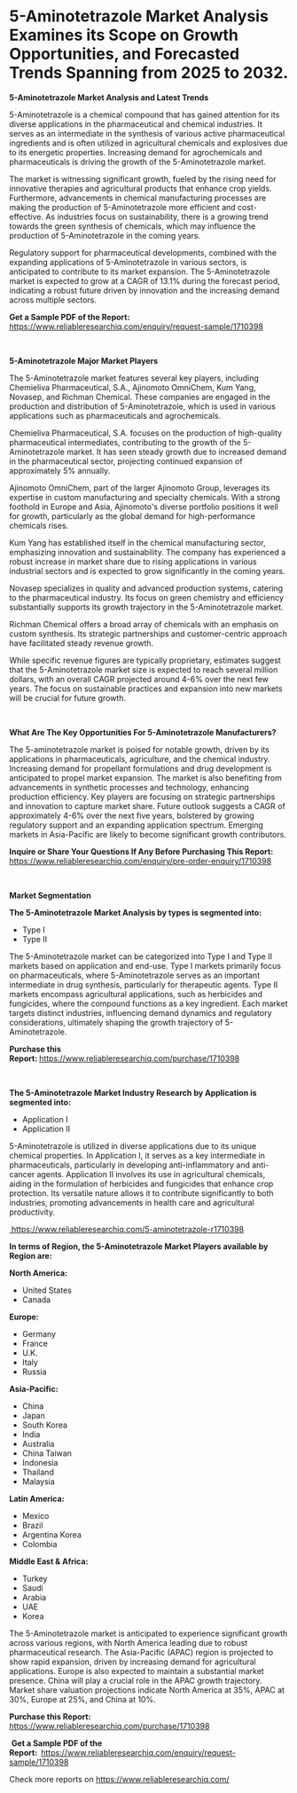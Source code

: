 <p><h1>5-Aminotetrazole Market Analysis Examines its Scope on Growth Opportunities, and Forecasted Trends Spanning from 2025 to 2032.</h1></p><p><strong>5-Aminotetrazole Market Analysis and Latest Trends</strong></p>
<p><p>5-Aminotetrazole is a chemical compound that has gained attention for its diverse applications in the pharmaceutical and chemical industries. It serves as an intermediate in the synthesis of various active pharmaceutical ingredients and is often utilized in agricultural chemicals and explosives due to its energetic properties. Increasing demand for agrochemicals and pharmaceuticals is driving the growth of the 5-Aminotetrazole market.</p><p>The market is witnessing significant growth, fueled by the rising need for innovative therapies and agricultural products that enhance crop yields. Furthermore, advancements in chemical manufacturing processes are making the production of 5-Aminotetrazole more efficient and cost-effective. As industries focus on sustainability, there is a growing trend towards the green synthesis of chemicals, which may influence the production of 5-Aminotetrazole in the coming years.</p><p>Regulatory support for pharmaceutical developments, combined with the expanding applications of 5-Aminotetrazole in various sectors, is anticipated to contribute to its market expansion. The 5-Aminotetrazole market is expected to grow at a CAGR of 13.1% during the forecast period, indicating a robust future driven by innovation and the increasing demand across multiple sectors.</p></p>
<p><strong>Get a Sample PDF of the Report:&nbsp;</strong> <a href="https://www.reliableresearchiq.com/enquiry/request-sample/1710398?utm_campaign=1834&utm_medium=2&utm_source=Github&utm_content=ia&utm_term=10012025&utm_id=5-aminotetrazole">https://www.reliableresearchiq.com/enquiry/request-sample/1710398</a></p>
<p>&nbsp;</p>
<p><strong>5-Aminotetrazole Major Market Players</strong></p>
<p><p>The 5-Aminotetrazole market features several key players, including Chemieliva Pharmaceutical, S.A., Ajinomoto OmniChem, Kum Yang, Novasep, and Richman Chemical. These companies are engaged in the production and distribution of 5-Aminotetrazole, which is used in various applications such as pharmaceuticals and agrochemicals.</p><p>Chemieliva Pharmaceutical, S.A. focuses on the production of high-quality pharmaceutical intermediates, contributing to the growth of the 5-Aminotetrazole market. It has seen steady growth due to increased demand in the pharmaceutical sector, projecting continued expansion of approximately 5% annually.</p><p>Ajinomoto OmniChem, part of the larger Ajinomoto Group, leverages its expertise in custom manufacturing and specialty chemicals. With a strong foothold in Europe and Asia, Ajinomoto's diverse portfolio positions it well for growth, particularly as the global demand for high-performance chemicals rises.</p><p>Kum Yang has established itself in the chemical manufacturing sector, emphasizing innovation and sustainability. The company has experienced a robust increase in market share due to rising applications in various industrial sectors and is expected to grow significantly in the coming years.</p><p>Novasep specializes in quality and advanced production systems, catering to the pharmaceutical industry. Its focus on green chemistry and efficiency substantially supports its growth trajectory in the 5-Aminotetrazole market.</p><p>Richman Chemical offers a broad array of chemicals with an emphasis on custom synthesis. Its strategic partnerships and customer-centric approach have facilitated steady revenue growth.</p><p>While specific revenue figures are typically proprietary, estimates suggest that the 5-Aminotetrazole market size is expected to reach several million dollars, with an overall CAGR projected around 4-6% over the next few years. The focus on sustainable practices and expansion into new markets will be crucial for future growth.</p></p>
<p>&nbsp;</p>
<p><strong>What Are The Key Opportunities For 5-Aminotetrazole Manufacturers?</strong></p>
<p><p>The 5-aminotetrazole market is poised for notable growth, driven by its applications in pharmaceuticals, agriculture, and the chemical industry. Increasing demand for propellant formulations and drug development is anticipated to propel market expansion. The market is also benefiting from advancements in synthetic processes and technology, enhancing production efficiency. Key players are focusing on strategic partnerships and innovation to capture market share. Future outlook suggests a CAGR of approximately 4-6% over the next five years, bolstered by growing regulatory support and an expanding application spectrum. Emerging markets in Asia-Pacific are likely to become significant growth contributors.</p></p>
<p><strong>Inquire or Share Your Questions If Any Before Purchasing This Report:</strong> <a href="https://www.reliableresearchiq.com/enquiry/pre-order-enquiry/1710398?utm_campaign=1834&utm_medium=2&utm_source=Github&utm_content=ia&utm_term=10012025&utm_id=5-aminotetrazole">https://www.reliableresearchiq.com/enquiry/pre-order-enquiry/1710398</a></p>
<p>&nbsp;</p>
<p><strong>Market Segmentation</strong></p>
<p><strong>The 5-Aminotetrazole Market Analysis by types is segmented into:</strong></p>
<p><ul><li>Type I</li><li>Type II</li></ul></p>
<p><p>The 5-Aminotetrazole market can be categorized into Type I and Type II markets based on application and end-use. Type I markets primarily focus on pharmaceuticals, where 5-Aminotetrazole serves as an important intermediate in drug synthesis, particularly for therapeutic agents. Type II markets encompass agricultural applications, such as herbicides and fungicides, where the compound functions as a key ingredient. Each market targets distinct industries, influencing demand dynamics and regulatory considerations, ultimately shaping the growth trajectory of 5-Aminotetrazole.</p></p>
<p><strong>Purchase this Report:&nbsp;</strong><a href="https://www.reliableresearchiq.com/purchase/1710398?utm_campaign=1834&utm_medium=2&utm_source=Github&utm_content=ia&utm_term=10012025&utm_id=5-aminotetrazole">https://www.reliableresearchiq.com/purchase/1710398</a></p>
<p>&nbsp;</p>
<p><strong>The 5-Aminotetrazole Market Industry Research by Application is segmented into:</strong></p>
<p><ul><li>Application I</li><li>Application II</li></ul></p>
<p><p>5-Aminotetrazole is utilized in diverse applications due to its unique chemical properties. In Application I, it serves as a key intermediate in pharmaceuticals, particularly in developing anti-inflammatory and anti-cancer agents. Application II involves its use in agricultural chemicals, aiding in the formulation of herbicides and fungicides that enhance crop protection. Its versatile nature allows it to contribute significantly to both industries, promoting advancements in health care and agricultural productivity.</p></p>
<p><a href="https://www.reliableresearchiq.com/5-aminotetrazole-r1710398?utm_campaign=1834&utm_medium=2&utm_source=Github&utm_content=ia&utm_term=10012025&utm_id=5-aminotetrazole">&nbsp;https://www.reliableresearchiq.com/5-aminotetrazole-r1710398</a></p>
<p><strong>In terms of Region, the 5-Aminotetrazole Market Players available by Region are:</strong></p>
<p>
    <p> <strong> North America: </strong>
        <ul>
            <li>United States</li>
            <li>Canada</li>
        </ul>
        </p> 
    <p> <strong> Europe: </strong>
        <ul>
            <li>Germany</li>
            <li>France</li>
            <li>U.K.</li>
            <li>Italy</li>
            <li>Russia</li>
        </ul>
        </p> 
    <p> <strong> Asia-Pacific: </strong>
        <ul>
            <li>China</li>
            <li>Japan</li>
            <li>South Korea</li>
            <li>India</li>
            <li>Australia</li>
            <li>China Taiwan</li>
            <li>Indonesia</li>
            <li>Thailand</li>
            <li>Malaysia</li>
        </ul>
        </p> 
    <p> <strong> Latin America: </strong>
        <ul>
            <li>Mexico</li>
            <li>Brazil</li>
            <li>Argentina Korea</li>
            <li>Colombia</li>
        </ul>
        </p> 
    <p> <strong> Middle East & Africa: </strong>
        <ul>
            <li>Turkey</li>
            <li>Saudi</li>
            <li>Arabia</li>
            <li>UAE</li>
            <li>Korea</li>
        </ul>
    </p>
    </p>
<p><p>The 5-Aminotetrazole market is anticipated to experience significant growth across various regions, with North America leading due to robust pharmaceutical research. The Asia-Pacific (APAC) region is projected to show rapid expansion, driven by increasing demand for agricultural applications. Europe is also expected to maintain a substantial market presence. China will play a crucial role in the APAC growth trajectory. Market share valuation projections indicate North America at 35%, APAC at 30%, Europe at 25%, and China at 10%.</p></p>
<p><strong>Purchase this Report: </strong><a href="https://www.reliableresearchiq.com/purchase/1710398?utm_campaign=1834&utm_medium=2&utm_source=Github&utm_content=ia&utm_term=10012025&utm_id=5-aminotetrazole">https://www.reliableresearchiq.com/purchase/1710398</a></p>
<p>&nbsp;<strong>Get a Sample PDF of the Report:&nbsp;&nbsp;</strong><a href="https://www.reliableresearchiq.com/enquiry/request-sample/1710398?utm_campaign=1834&utm_medium=2&utm_source=Github&utm_content=ia&utm_term=10012025&utm_id=5-aminotetrazole">https://www.reliableresearchiq.com/enquiry/request-sample/1710398</a></p>
<p><strong></strong></p>
<p>Check more reports on <a href="https://www.reliableresearchiq.com/?utm_campaign=1834&utm_medium=2&utm_source=Github&utm_content=ia&utm_term=10012025&utm_id=5-aminotetrazole">https://www.reliableresearchiq.com/</a></p>